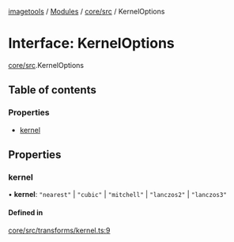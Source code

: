 [imagetools](../README.md) / [Modules](../modules.md) / [core/src](../modules/core_src.md) / KernelOptions

# Interface: KernelOptions

[core/src](../modules/core_src.md).KernelOptions

## Table of contents

### Properties

- [kernel](core_src.KernelOptions.md#kernel)

## Properties

### kernel

• **kernel**: ``"nearest"`` \| ``"cubic"`` \| ``"mitchell"`` \| ``"lanczos2"`` \| ``"lanczos3"``

#### Defined in

[core/src/transforms/kernel.ts:9](https://github.com/JonasKruckenberg/imagetools/blob/a033017/packages/core/src/transforms/kernel.ts#L9)
